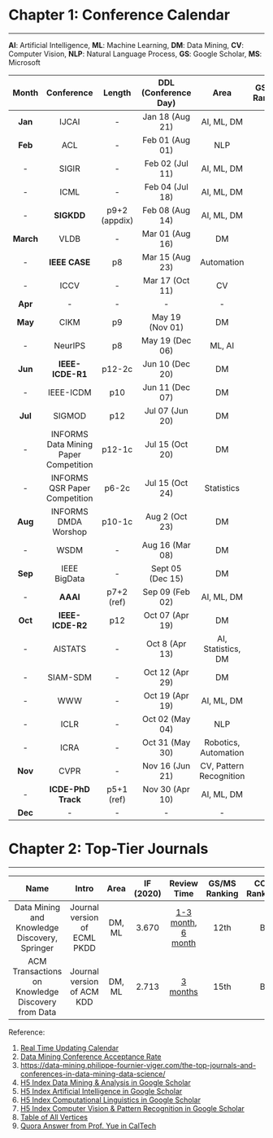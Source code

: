 # Chapter 1: Conference Calendar
----------------------------------------------
**AI**: Artificial Intelligence, **ML**: Machine Learning, **DM**: Data Mining, **CV**: Computer Vision, **NLP**: Natural Language Process, 
**GS**: Google Scholar, **MS**: Microsoft

| Month | Conference | Length | DDL (Conference Day) | Area | GS/MS Ranking | CCF Ranking | Website |
| :---: | :---: | :---: | :---: | :---: | :---: | :---: | :---: |
| **Jan** | IJCAI | - | Jan 18 (Aug 21) | AI, ML, DM | 10 | A | [icjai2022](https://www.ijcai.org/future_conferences) |
| **Feb** | ACL | - | Feb 01 (Aug 01) | NLP | 1 | A | [acl2021](https://2021.aclweb.org) |
| - | SIGIR | - | Feb 02 (Jul 11) | AI, ML, DM | - | A | [sigir2021](https://sigir.org/sigir2021/) |
| - | ICML  | - | Feb 04 (Jul 18) | AI, ML, DM | 3 | A | [icml2022](https://icml.cc/Conferences/FutureMeetings) |
| - | **SIGKDD**  | p9+2 (appdix) | Feb 08 (Aug 14) | AI, ML, DM | 1 | A | [sigkdd2022](https://www.kdd.org/calls/view/call-for-bids-to-host-kdd-2022-and-later) |
| **March** | VLDB  | - | Mar 01 (Aug 16) | DM | - | A | [vldb2021](https://vldb.org/2021/) |
| - | **IEEE CASE**  | p8 | Mar 15 (Aug 23) | Automation | - | - | [case2021](https://case2021.sciencesconf.org/) |
| - | ICCV | - | Mar 17 (Oct 11) | CV | 2 | A | [iccv2021](http://iccv2021.thecvf.com) |
| **Apr** | - | - | - | - | - | - | - |
| **May** | CIKM | p9 | May 19 (Nov 01) | DM | 3 | B | [ickm2021](https://www.cikm2021.org) |
| - | NeurIPS  | p8 | May 19 (Dec 06) | ML, AI | 2 | A+ | [nips2021](https://nips.cc/) |
| **Jun** | **IEEE-ICDE-R1**  | p12-2c | Jun 10 (Dec 20) | DM | 2 | A | [icde2021](https://icde2021.gr/) |
| - | IEEE-ICDM  | p10 | Jun 11 (Dec 07) | DM | 5 | B | [icdm2021](https://icdm2021.auckland.ac.nz/) |
| **Jul** | SIGMOD | p12 | Jul 07 (Jun 20) | DM | - | B | [sigmod2022](https://2021.sigmod.org/index.shtml) |
| - | INFORMS Data Mining Paper Competition | p12-1c | Jul 15 (Oct 20) | DM | - | - | [informs-dm](https://connect.informs.org/data-mining/home) |
| - | INFORMS QSR Paper Competition | p6-2c | Jul 15 (Oct 24) | Statistics | - | - | [informs-qsr](https://connect.informs.org/qsr/home) |
| **Aug** | INFORMS DMDA Worshop  | p10-1c | Aug 2 (Oct 23) | DM | - | - | [dmda2021](http://meetings2.informs.org/wordpress/anaheim2021/informs-workshop-on-data-mining-decision-analytics/) |
| - | WSDM  | - | Aug 16 (Mar 08) | DM | 4 | B | [wsdm2022](http://www.wsdm-conference.org/calls.php) |
| **Sep** | IEEE BigData | - | Sept 05 (Dec 15) | DM | 8 | C | [bigdata2021](http://bigdataieee.org/BigData2021/) |
| - | **AAAI**  | p7+2 (ref) | Sep 09 (Feb 02) | AI, ML, DM | 4 | A | [aaai2021](https://aaai.org/Conferences/AAAI-21) |
| **Oct** | **IEEE-ICDE-R2**  | p12 | Oct 07 (Apr 19) | DM | 2 | A | [icde2021](https://icde2021.gr/) |
| - | AISTATS | - | Oct 8 (Apr 13) | AI, Statistics, DM | 3 | C | [aistats](https://aistats.org/aistats2021/) |
| - | SIAM-SDM  | - | Oct 12 (Apr 29) | DM | 12 | B | [sdm2021](https://www.siam.org/conferences/cm/conference/sdm21) |
| - | WWW  | - | Oct 19 (Apr 19) | AI, ML, DM | - | A | [www2021](https://www2021.thewebconf.org/) |
| - | ICLR  | - | Oct 02 (May 04) | NLP | 1 | A | [iclr2021](https://iclr.cc/Conferences/2021) |
| - | ICRA  | - | Oct 31 (May 30) | Robotics, Automation | - | B | [icra2021](https://www.icra2022.org/) |
| **Nov** | CVPR  | - | Nov 16 (Jun 21) | CV, Pattern Recognition | 1 | A | [cvpr2021](http://cvpr2021.thecvf.com) |
| - | **ICDE-PhD Track**  | p5+1 (ref) | Nov 30 (Apr 10) | AI, ML, DM | 2 | A | [icde-phd2021](https://icde2021.gr/call-for-phd-symposium/) |
| **Dec** | - | - | - | - | - | - | - |

# Chapter 2: Top-Tier Journals
----------------------------------------------
| Name | Intro | Area | IF (2020) | Review Time | GS/MS Ranking | CCF Ranking | Website |
| :---: | :---: | :---: | :---: | :---: | :---: | :---: |  :---: |
| Data Mining and Knowledge Discovery, Springer | Journal version of ECML PKDD | DM, ML | 3.670 | [1-3 month](https://www.springer.com/journal/10618/submission-guidelines?gclid=Cj0KCQjws4aKBhDPARIsAIWH0JUDrJ9sNNqMcQDBK27Nit5py6ucOPEKHoZNcei8Z-5anyDTImy4ei8aAp-lEALw_wcB#Instructions%20for%20Authors_Frequently%20Asked%20Questions), [6 month](https://www.letpub.com.cn/index.php?page=journalapp&view=detail&journalid=2229) | 12th | B | [DMKD](https://www.springer.com/journal/10618/?gclid=Cj0KCQjws4aKBhDPARIsAIWH0JUDrJ9sNNqMcQDBK27Nit5py6ucOPEKHoZNcei8Z-5anyDTImy4ei8aAp-lEALw_wcB)|
|ACM Transactions on Knowledge Discovery from Data| Journal version of ACM KDD | DM, ML | 2.713 | [3 months](https://www.letpub.com.cn/index.php?page=journalapp&view=detail&journalid=8412) | 15th | B | [ACM-TKDD](https://dl.acm.org/journal/tkdd)|

Reference:
1. [Real Time Updating Calendar](https://jackietseng.github.io/conference_call_for_paper/conferences-with-ccf.html)
2. [Data Mining Conference Acceptance Rate](https://github.com/bonaldli/data-mining-conferences)
3. https://data-mining.philippe-fournier-viger.com/the-top-journals-and-conferences-in-data-mining-data-science/
4. [H5 Index Data Mining & Analysis in Google Scholar](https://scholar.google.es/citations?view_op=top_venues&hl=en&vq=eng_datamininganalysis)
5. [H5 Index  Artificial Intelligence in Google Scholar](https://scholar.google.es/citations?view_op=top_venues&hl=en&vq=eng_artificialintelligence)
6. [H5 Index  Computational Linguistics in Google Scholar](https://scholar.google.com/citations?view_op=top_venues&hl=en&vq=eng_computationallinguistics)
7. [H5 Index  Computer Vision & Pattern Recognition  in Google Scholar](https://scholar.google.com/citations?view_op=top_venues&hl=en&vq=eng_computervisionpatternrecognition)
8. [Table of All Vertices](https://github.com/bonaldli/Conference_Calender/blob/main/top_tier_conference.pdf)
9. [Quora Answer from Prof. Yue in CalTech](https://qr.ae/pGJpoA)

